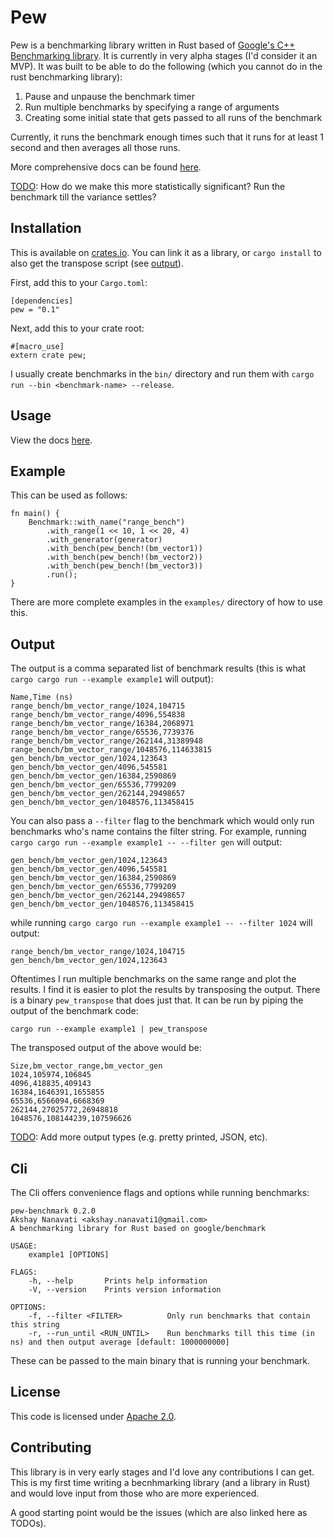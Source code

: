 # Pew

Pew is a benchmarking library written in Rust based of
[Google's C++ Benchmarking library](https://github.com/google/benchmark). It
is currently in very alpha stages (I'd consider it an MVP). It was built to be
able to do the following (which you cannot do in the rust benchmarking library):

1) Pause and unpause the benchmark timer
2) Run multiple benchmarks by specifying a range of arguments
3) Creating some initial state that gets passed to all runs of the benchmark

Currently, it runs the benchmark enough times such that it runs for at least 1
second and then averages all those runs.

More comprehensive docs can be found [here](https://docs.rs/pew/0.1.0/pew/).

[TODO](https://github.com/akshaynanavati/pew/issues/1): How do we make this
more statistically significant? Run the benchmark till the variance settles?

## Installation

This is available on [crates.io](https://crates.io/crates/pew). You can link it
as a library, or `cargo install` to also get the transpose script (see [output](#output)).

First, add this to your `Cargo.toml`:

```
[dependencies]
pew = "0.1"
```

Next, add this to your crate root:

```
#[macro_use]
extern crate pew;
```

I usually create benchmarks in the `bin/` directory and run them with
`cargo run --bin <benchmark-name> --release`.

## Usage

View the docs [here](https://docs.rs/pew/0.1.0/pew/).

## Example

This can be used as follows:

```
fn main() {
    Benchmark::with_name("range_bench")
        .with_range(1 << 10, 1 << 20, 4)
        .with_generator(generator)
        .with_bench(pew_bench!(bm_vector1))
        .with_bench(pew_bench!(bm_vector2))
        .with_bench(pew_bench!(bm_vector3))
        .run();
}
```

There are more complete examples in the `examples/` directory of how to use this.

## Output

The output is a comma separated list of benchmark results (this is what
`cargo cargo run --example example1` will output):

```
Name,Time (ns)
range_bench/bm_vector_range/1024,104715
range_bench/bm_vector_range/4096,554838
range_bench/bm_vector_range/16384,2068971
range_bench/bm_vector_range/65536,7739376
range_bench/bm_vector_range/262144,31389948
range_bench/bm_vector_range/1048576,114633815
gen_bench/bm_vector_gen/1024,123643
gen_bench/bm_vector_gen/4096,545581
gen_bench/bm_vector_gen/16384,2590869
gen_bench/bm_vector_gen/65536,7799209
gen_bench/bm_vector_gen/262144,29498657
gen_bench/bm_vector_gen/1048576,113458415
```

You can also pass a `--filter` flag to the benchmark which would only run
benchmarks who's name contains the filter string. For example, running
`cargo cargo run --example example1 -- --filter gen` will output:

```
gen_bench/bm_vector_gen/1024,123643
gen_bench/bm_vector_gen/4096,545581
gen_bench/bm_vector_gen/16384,2590869
gen_bench/bm_vector_gen/65536,7799209
gen_bench/bm_vector_gen/262144,29498657
gen_bench/bm_vector_gen/1048576,113458415
```

while running `cargo cargo run --example example1 -- --filter 1024` will output:

```
range_bench/bm_vector_range/1024,104715
gen_bench/bm_vector_gen/1024,123643
```

Oftentimes I run multiple benchmarks on the same range and plot the results.
I find it is easier to plot the results by transposing the output. There is
a binary `pew_transpose` that does just that. It can be run by piping the
output of the benchmark code:

```
cargo run --example example1 | pew_transpose
```

The transposed output of the
above would be:

```
Size,bm_vector_range,bm_vector_gen
1024,105974,106845
4096,418835,409143
16384,1646391,1655855
65536,6566094,6668369
262144,27025772,26948818
1048576,108144239,107596626
```

[TODO](https://github.com/akshaynanavati/pew/issues/1): Add more output types
(e.g. pretty printed, JSON, etc).

## Cli

The Cli offers convenience flags and options while running benchmarks:

```
pew-benchmark 0.2.0
Akshay Nanavati <akshay.nanavati1@gmail.com>
A benchmarking library for Rust based on google/benchmark

USAGE:
    example1 [OPTIONS]

FLAGS:
    -h, --help       Prints help information
    -V, --version    Prints version information

OPTIONS:
    -f, --filter <FILTER>          Only run benchmarks that contain this string
    -r, --run_until <RUN_UNTIL>    Run benchmarks till this time (in ns) and then output average [default: 1000000000]
```

These can be passed to the main binary that is running your benchmark.

## License

This code is licensed under [Apache 2.0](https://www.apache.org/licenses/LICENSE-2.0).

## Contributing

This library is in very early stages and I'd love any contributions I can get. This is my
first time writing a becnhmarking library (and a library in Rust) and would love input from
those who are more experienced.

A good starting point would be the issues (which are also linked here as TODOs).
